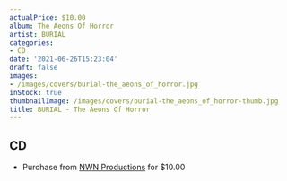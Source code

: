 ```yaml
---
actualPrice: $10.00
album: The Aeons Of Horror
artist: BURIAL
categories:
- CD
date: '2021-06-26T15:23:04'
draft: false
images:
- /images/covers/burial-the_aeons_of_horror.jpg
inStock: true
thumbnailImage: /images/covers/burial-the_aeons_of_horror-thumb.jpg
title: BURIAL - The Aeons Of Horror
---
```


## CD
* Purchase from [NWN Productions](http://shop.nwnprod.com/index.php?route=product/product&path=93&product_id=11736&sort=pd.name&order=ASC) for $10.00
